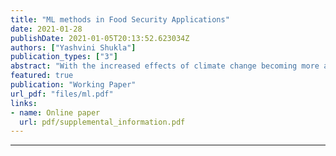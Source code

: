 ```yaml
---
title: "ML methods in Food Security Applications"
date: 2021-01-28
publishDate: 2021-01-05T20:13:52.623034Z
authors: ["Yashvini Shukla"]
publication_types: ["3"]
abstract: "With the increased effects of climate change becoming more apparent worldwide, the latest research in the scientific community seems to be pessimistic in humans managing to keep warming under 2 ̊C. We must identify the components of society it is most likely to affect and how the apparent subsequent non-linear effects may precipitate these harms which society has so far failed to mitigate. One critical concern in current food security models is the sub optimal attention paid to ‘tipping points’ in the earth’s climate system, or events that could trigger warming feedback loops. Food security is a big part of global stability, and recent studies have shown that telekinetic events threatening the stable crops of maize, rice, wheat in the major food baskets of the world. By investigating the underpinnings of many climate models in literature and studying their weak points, the Big Data deluge in Spatio-Temporal Analysis from satellite data could be used as an opportunity to use Machine learning and other forms of artificial intelligence to make better predictions of crop yields/ failure risk. This can help inform policymakers to implement appropriate strategies to effectively transition to more reliable food provision systems such as aquaponics and vertical farms and implement principles of Climate Smart Agriculture to improve adaptation and resilience of communities."
featured: true
publication: "Working Paper"
url_pdf: "files/ml.pdf"
links: 
- name: Online paper
  url: pdf/supplemental_information.pdf
---
```

---
